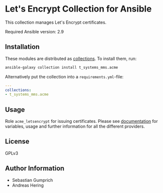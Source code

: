 # Let's Encrypt Collection for Ansible

This collection manages Let's Encrypt certificates.

Required Ansible version: 2.9

## Installation

These modules are distributed as [collections](https://docs.ansible.com/ansible/latest/user_guide/collections_using.html).
To install them, run:

```bash
ansible-galaxy collection install t_systems_mms.acme
```

Alternatively put the collection into a `requirements.yml`-file:

```yaml
---
collections:
- t_systems_mms.acme
```

## Usage

Role `acme_letsencrypt` for issuing certificates.
Please see [documentation](docs/role-acme_letsencrypt.md) for variables, usage and further information for all the different providers.

## License

GPLv3

## Author Information

* Sebastian Gumprich
* Andreas Hering
